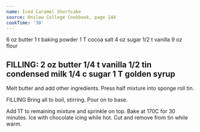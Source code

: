 ```yaml
---
name: Iced Caramel Shortcake
source: Onslow College Cookbook, page 144
cookTime: '30'
---
```

6 oz butter
1 t baking powder
1 T cocoa
salt
4 oz sugar
1/2 t vanilla
9 oz flour

FILLING:
2 oz butter
1/4 t vanilla
1/2 tin condensed milk
1/4 c sugar
1 T golden syrup
---
Melt butter and add other ingredients.  Press half mixture into sponge roll tin.  

FILLING
Bring all to boil, stirring.  Pour on to base.  

Add 1T to remaining mixture and sprinkle on top.  Bake at 170C for 30 minutes.  Ice with chocolate icing while hot.  Cut and remove from tin while warm.


